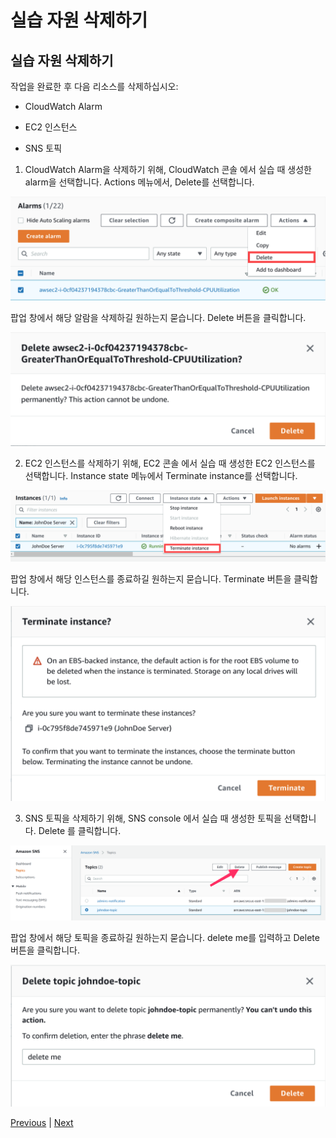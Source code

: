 # 실습 자원 삭제하기

## 실습 자원 삭제하기
작업을 완료한 후 다음 리소스를 삭제하십시오:

- CloudWatch Alarm

- EC2 인스턴스

- SNS 토픽

1. CloudWatch Alarm을 삭제하기 위해, CloudWatch 콘솔  에서 실습 때 생성한 alarm을 선택합니다. Actions 메뉴에서, Delete를 선택합니다.

![](../../images/alarm_delete.png)

팝업 창에서 해당 알람을 삭제하길 원하는지 묻습니다. Delete 버튼을 클릭합니다.

![](../../images/alarm_delete_confirm.png)

2. EC2 인스턴스를 삭제하기 위해, EC2 콘솔  에서 실습 때 생성한 EC2 인스턴스를 선택합니다. Instance state 메뉴에서 Terminate instance를 선택합니다.

![](../../images/ec2_terminate.png)

팝업 창에서 해당 인스턴스를 종료하길 원하는지 묻습니다. Terminate 버튼을 클릭합니다.

![](../../images/ec2_terminate_confirm.png)

3. SNS 토픽을 삭제하기 위해, SNS console  에서 실습 때 생성한 토픽을 선택합니다. Delete 를 클릭합니다.

![](../../images/sns_delete.png)

팝업 창에서 해당 토픽을 종료하길 원하는지 묻습니다. delete me를 입력하고 Delete 버튼을 클릭합니다.

![](../../images/sns_delete_confirm.png)

[Previous](./3-monitoring.md) | [Next](../../50-rds.md)